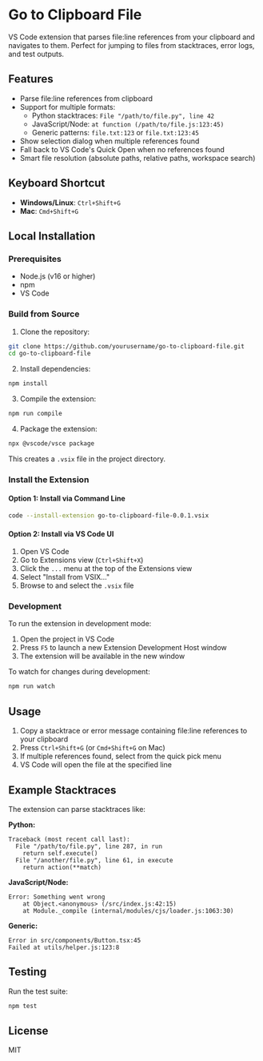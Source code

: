 # Go to Clipboard File

VS Code extension that parses file:line references from your clipboard and navigates to them. Perfect for jumping to files from stacktraces, error logs, and test outputs.

## Features

- Parse file:line references from clipboard
- Support for multiple formats:
  - Python stacktraces: `File "/path/to/file.py", line 42`
  - JavaScript/Node: `at function (/path/to/file.js:123:45)`
  - Generic patterns: `file.txt:123` or `file.txt:123:45`
- Show selection dialog when multiple references found
- Fall back to VS Code's Quick Open when no references found
- Smart file resolution (absolute paths, relative paths, workspace search)

## Keyboard Shortcut

- **Windows/Linux**: `Ctrl+Shift+G`
- **Mac**: `Cmd+Shift+G`

## Local Installation

### Prerequisites

- Node.js (v16 or higher)
- npm
- VS Code

### Build from Source

1. Clone the repository:
```bash
git clone https://github.com/yourusername/go-to-clipboard-file.git
cd go-to-clipboard-file
```

2. Install dependencies:
```bash
npm install
```

3. Compile the extension:
```bash
npm run compile
```

4. Package the extension:
```bash
npx @vscode/vsce package
```

This creates a `.vsix` file in the project directory.

### Install the Extension

#### Option 1: Install via Command Line
```bash
code --install-extension go-to-clipboard-file-0.0.1.vsix
```

#### Option 2: Install via VS Code UI
1. Open VS Code
2. Go to Extensions view (`Ctrl+Shift+X`)
3. Click the `...` menu at the top of the Extensions view
4. Select "Install from VSIX..."
5. Browse to and select the `.vsix` file

### Development

To run the extension in development mode:

1. Open the project in VS Code
2. Press `F5` to launch a new Extension Development Host window
3. The extension will be available in the new window

To watch for changes during development:
```bash
npm run watch
```

## Usage

1. Copy a stacktrace or error message containing file:line references to your clipboard
2. Press `Ctrl+Shift+G` (or `Cmd+Shift+G` on Mac)
3. If multiple references found, select from the quick pick menu
4. VS Code will open the file at the specified line

## Example Stacktraces

The extension can parse stacktraces like:

**Python:**
```
Traceback (most recent call last):
  File "/path/to/file.py", line 287, in run
    return self.execute()
  File "/another/file.py", line 61, in execute
    return action(**match)
```

**JavaScript/Node:**
```
Error: Something went wrong
    at Object.<anonymous> (/src/index.js:42:15)
    at Module._compile (internal/modules/cjs/loader.js:1063:30)
```

**Generic:**
```
Error in src/components/Button.tsx:45
Failed at utils/helper.js:123:8
```

## Testing

Run the test suite:
```bash
npm test
```

## License

MIT